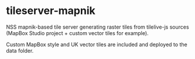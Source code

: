 # tileserver-mapnik

NSS mapnik-based tile server generating raster tiles from tilelive-js sources (MapBox Studio project + custom vector tiles for example).

Custom MapBox style and UK vector tiles are included and deployed to the data folder.
